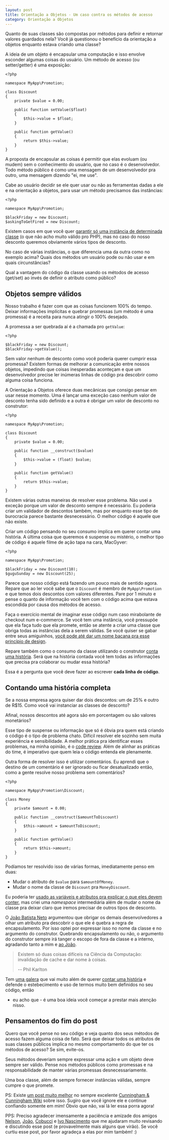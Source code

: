 ```yaml
---
layout: post
title: Orientação a Objetos - Um caso contra os métodos de acesso
category: Orientação a Objetos
---
```


Quanto de suas classes são compostas por métodos para definir e retornar valores
guardados nela? Você já questionou o benefício da orientação a objetos enquanto
estava criando uma classe?

A ideia de um objeto é encapsular uma computação e isso envolve esconder algumas
coisas do usuário. Um método de acesso (ou setter/getter) é uma exposição:

    <?php

    namespace MyApp\Promotion;

    class Discount
    {
        private $value = 0.00;

        public function setValue($float)
        {
            $this->value = $float;
        }

        public function getValue()
        {
            return $this->value;
        }
    }

A proposta de encapsular as coisas é permitir que elas evoluam (ou mudem) sem o
conhecimento do usuário, que no caso é o desenvolvedor. Todo método público
é como uma mensagem de um desenvolvedor pra outro, uma mensagem dizendo
"ei, me use".

Cabe ao usuário decidir se ele quer usar ou não as ferramentas dadas a ele
e na orientação a objetos, para usar um método precisamos das instâncias:


    <?php

    namespace MyApp\Promotion;

    $blackFriday = new Discount;
    $askingToGetFired = new Discount;

Existem casos em que você quer [garantir só uma instância de determinada
classe][singleton] (o que não acho muito válido pro PHP), mas no caso do
nosso desconto queremos obviamente vários tipos de desconto.

No caso de várias instâncias, o que diferencia uma da outra como no exemplo
acima? Quais dos métodos um usuário pode ou não usar e em quais circunstâncias?

Qual a vantagem do código da classe usando os métodos de acesso (get/set)
ao invés de definir o atributo como público?

## Objetos sempre válidos

Nosso trabalho é fazer com que as coisas funcionem 100% do tempo. Deixar
informações implícitas e quebrar promessas (um método é uma promessa) é
a receita para nunca atingir o 100% desejado.

A promessa a ser quebrada aí é a chamada pro `getValue`:

    <?php

    $blackFriday = new Discount;
    $blackFriday->getValue();

Sem valor nenhum de desconto como você poderia querer cumprir essa promessa?
Existem formas de melhorar a comunicação entre nossos objetos, impedindo que
coisas inesperadas aconteçam e que um desenvolvedor precise ler inúmeras linhas
de código pra descobrir como alguma coisa funciona.

A Orientação a Objetos oferece duas mecânicas que consigo pensar em usar nesse
momento. Uma é lançar uma exceção caso nenhum valor de desconto tenha sido definido
e a outra é obrigar um valor de desconto no construtor:

    <?php

    namespace MyApp\Promotion;

    class Discount
    {
        private $value = 0.00;

        public function __construct($value)
        {
            $this->value = (float) $value;
        }

        public function getValue()
        {
            return $this->value;
        }
    }

Existem várias outras maneiras de resolver esse problema. Não usei a exceção
porque um valor de desconto sempre é necessário. Eu poderia criar um validador
de descontos também, mas por enquanto esse tipo de burocracia parece bastante
desnecessário. O melhor código é aquele que não existe.

Criar um código pensando no seu consumo implica em querer contar uma história.
A última coisa que queremos é suspense ou mistério, o melhor tipo de código
é aquele filme de ação tapa na cara, MacGyver:

    <?php

    namespace MyApp\Promotion;

    $blackFriday = new Discount(10);
    $guguSunday = new Discount(25);

Parece que nosso código está fazendo um pouco mais de sentido agora. Repare
que ao ler você sabe que o `Discount` é membro de `MyApp\Promotion` e que
temos dois descontos com valores diferentes. Pare por 1 minuto e pense o
quanto de informação você tem com o código acima que estava escondida por
causa dos métodos de acesso.

Faça o exercício mental de imaginar esse código num caso mirabolante de
checkout num e-commerce. Se você tem uma instância, você pressupõe que ela
faça tudo que ela promete, então se atente a criar uma classe que obriga
todas as instâncias dela a serem válidas. Se você quiser se gabar entre
seus amiguinhos, [você pode até dar um nome bacana pra esse princípio
de design][pola].

Repare também como o consumo da classe utilizando o construtor [conta uma
história][3]. Será que na história contada você tem todas as informações
que precisa pra colaborar ou mudar essa história?

Essa é a pergunta que você deve fazer ao escrever **cada linha de código**.

## Contando uma história completa

Se a nossa empresa agora quiser dar dois descontos: um de 25% e outro de R$15.
Como você vai instanciar as classes de desconto?

Afinal, nossos descontos até agora são em porcentagem ou são valores monetários?

Esse tipo de suspense ou informação que só é óbvia pra quem está criando o código
é o tipo de problema chato. Difícil resolver ele sozinho sem muita experiência e
sensibilidade. A melhor prática pra identificar esses problemas, na minha opinião,
é o [code review][]. Além de alinhar as práticas do time, é imperativo que quem leia
o código entenda ele plenamente.

Outra forma de resolver isso é utilizar comentários. Eu aprendi que o destino de
um comentário é ser ignorado ou ficar desatualizado então, como a gente resolve
nosso problema sem comentários?

    <?php

    namespace MyApp\Promotion\Discount;

    class Money
    {
        private $amount = 0.00;

        public function __construct($amountToDiscount)
        {
            $this->amount = $amountToDiscount;
        }

        public function getValue()
        {
            return $this->amount;
        }
    }

Podíamos ter resolvido isso de várias formas, imediatamente penso em duas:

- Mudar o atributo de `$value` para `$amountOfMoney`.
- Mudar o nome da classe de `Discount` pra `MoneyDiscount`.

Eu poderia ter [usado as variáveis e atributos pra explicar o que eles devem
conter][explain-variables], mas criei uma *namespace* intermediária além de
mudar o nome da classe pra deixar claro que iremos precisar de outros tipos
de desconto.

O [João Batista Neto][joao] argumentou que obrigar os demais desenvolvedores a
olhar um atributo pra descobrir o que ele é quebra a regra de encapsulamento.
Por isso optei por expressar isso no nome da classe e no argumento do construtor.
Quebrando encapsulamento ou não, o argumento do construtor sempre irá tanger o
escopo de fora da classe e a interno, agradando tanto a mim e [ao João][joao].

> Existem só duas coisas difíceis na Ciência da Computação: invalidação de cache
> e dar nome à coisas.
>
> -- Phil Karlton

Tem [uma galera][ddd] que vai muito além de querer [contar uma história][3] e
defende o estebecimento e uso de termos muito bem definidos no seu código, então
- eu acho que - é uma boa ideia você começar a prestar mais atenção nisso.

## Pensamentos do fim do post

Quero que você pense no seu código e veja quanto dos seus métodos de acesso
fazem alguma coisa de fato. Será que deixar todos os atributos de suas classes
públicos implica no mesmo comportamento do que ter os métodos de acesso? Se sim,
evite-os.

Seus métodos deveriam sempre expressar uma ação e um objeto deve sempre ser válido.
Pense nos métodos públicos como promessas e na responsabilidade de manter várias
promessas desnecessariamente.

Uma boa classe, além de sempre fornecer instâncias válidas, sempre cumpre o que
promete.

PS: Existe [um post muito melhor][c2-acessors] no sempre excelente
[Cunningham & Cunningham Wiki][c2] sobre isso. Sugiro que você ignore ele e
continue confiando somente em mim! Óbvio que não, vai lá ler essa porra agora!

PPS: Preciso agradecer imensamente a paciência e amizade dos amigos [Nelson][],
[João][joao], [Cobucci][] e [Ivo Nascimento][ivo] que me ajudaram muito revisando
e discutindo esse post (e provavelmente mais alguns que virão). Se você curtiu
esse post, por favor agradeça a elas por mim também! :)

[3]: https://www.amazon.com/Clean-Code-Handbook-Software-Craftsmanship/dp/0132350882
[ddd]: https://www.amazon.com/Domain-Driven-Design-Tackling-Complexity-Software/dp/0321125215
[explain-variables]: https://sourcemaking.com/refactoring/introduce-explaining-variable
[singleton]: https://sourcemaking.com/design_patterns/singleton
[c2]: https://c2.com/cgi/wiki?WelcomeVisitors
[c2-acessors]: https://c2.com/cgi/wiki?AccessorsAreEvil
[pola]: https://en.wikipedia.org/wiki/Principle_of_least_astonishment
[code review]: https://en.wikipedia.org/wiki/Code_review
[joao]: https://github.com/netojoaobatista/
[nelson]: https://twitter.com/nelson_senna
[cobucci]: https://github.com/lcobucci
[ivo]: https://twitter.com/ivonascimento
